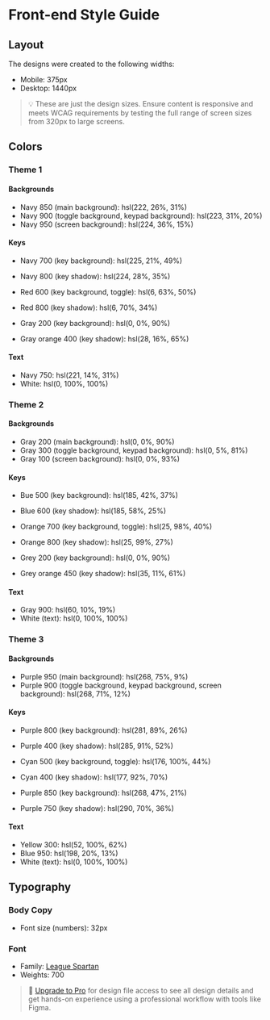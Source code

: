 # Front-end Style Guide

## Layout

The designs were created to the following widths:

- Mobile: 375px
- Desktop: 1440px

> 💡 These are just the design sizes. Ensure content is responsive and meets WCAG requirements by testing the full range of screen sizes from 320px to large screens.

## Colors

### Theme 1

#### Backgrounds

- Navy 850 (main background): hsl(222, 26%, 31%)
- Navy 900 (toggle background, keypad background): hsl(223, 31%, 20%)
- Navy 950 (screen background): hsl(224, 36%, 15%)

#### Keys

- Navy 700 (key background): hsl(225, 21%, 49%)
- Navy 800 (key shadow): hsl(224, 28%, 35%)

- Red 600 (key background, toggle): hsl(6, 63%, 50%)
- Red 800 (key shadow): hsl(6, 70%, 34%)

- Gray 200 (key background): hsl(0, 0%, 90%)
- Gray orange 400 (key shadow): hsl(28, 16%, 65%)

#### Text

- Navy 750: hsl(221, 14%, 31%)
- White: hsl(0, 100%, 100%)

### Theme 2

#### Backgrounds

- Gray 200 (main background): hsl(0, 0%, 90%)
- Gray 300 (toggle background, keypad background): hsl(0, 5%, 81%)
- Gray 100 (screen background): hsl(0, 0%, 93%)

#### Keys

- Bue 500 (key background): hsl(185, 42%, 37%)
- Blue 600 (key shadow): hsl(185, 58%, 25%)

- Orange 700 (key background, toggle): hsl(25, 98%, 40%)
- Orange 800 (key shadow): hsl(25, 99%, 27%)

- Grey 200 (key background): hsl(0, 0%, 90%)
- Grey orange 450 (key shadow): hsl(35, 11%, 61%)

#### Text

- Gray 900: hsl(60, 10%, 19%)
- White (text): hsl(0, 100%, 100%)

### Theme 3

#### Backgrounds

- Purple 950 (main background): hsl(268, 75%, 9%)
- Purple 900 (toggle background, keypad background, screen background): hsl(268, 71%, 12%)

#### Keys

- Purple 800 (key background): hsl(281, 89%, 26%)
- Purple 400 (key shadow): hsl(285, 91%, 52%)

- Cyan 500 (key background, toggle): hsl(176, 100%, 44%)
- Cyan 400 (key shadow): hsl(177, 92%, 70%)

- Purple 850 (key background): hsl(268, 47%, 21%)
- Purple 750 (key shadow): hsl(290, 70%, 36%)

#### Text

- Yellow 300: hsl(52, 100%, 62%)
- Blue 950: hsl(198, 20%, 13%)
- White (text): hsl(0, 100%, 100%)

## Typography

### Body Copy

- Font size (numbers): 32px

### Font

- Family: [League Spartan](https://fonts.google.com/specimen/League+Spartan)
- Weights: 700

> 💎 [Upgrade to Pro](https://www.frontendmentor.io/pro?ref=style-guide) for design file access to see all design details and get hands-on experience using a professional workflow with tools like Figma.
